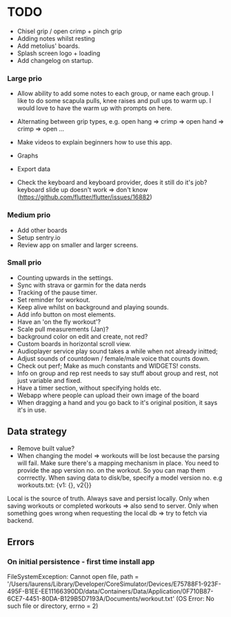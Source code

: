 # TODO

- Chisel grip / open crimp + pinch grip
- Adding notes whilst resting
- Add metolius' boards.
- Splash screen logo + loading
- Add changelog on startup.

### Large prio

- Allow ability to add some notes to each group, or name each group. 
  I like to do some scapula pulls, knee raises and pull ups to warm up. 
  I would love to have the warm up with prompts on here.
- Alternating between grip types, e.g. open hang => crimp => open hand => crimp => open ...
- Make videos to explain beginners how to use this app.

- Graphs
- Export data

- Check the keyboard and keyboard provider, does it still do it's job?
  keyboard slide up doesn't work => don't know (https://github.com/flutter/flutter/issues/16882)

### Medium prio
- Add other boards
- Setup sentry.io
- Review app on smaller and larger screens.

### Small prio
- Counting upwards in the settings.
- Sync with strava or garmin for the data nerds
- Tracking of the pause timer.
- Set reminder for workout.
- Keep alive whilst on background and playing sounds.
- Add info button on most elements.
- Have an 'on the fly workout'?
- Scale pull measurements (Jan)? 
- background color on edit and create, not red?
- Custom boards in horizontal scroll view.
- Audioplayer service play sound takes a while when not already initted;
- Adjust sounds of countdown / female/male voice that counts down.
- Check out perf; Make as much constants and WIDGETS! consts.
- Info on group and rep rest needs to say stuff about group and rest, not just 
  variable and fixed.
- Have a timer section, without specifying holds etc.
- Webapp where people can upload their own image of the board
- When dragging a hand and you go back to it's original position, it says it's in use.
    
## Data strategy
- Remove built value?
- When changing the model => workouts will be lost because the parsing will fail. Make sure there's a mapping mechanism in place.
  You need to provide the app version no. on the workout. So you can map them corrrectly.
  When saving data to disk/be, specify a model version no. e.g workouts.txt:
    {v1: {}, v2{}}

Local is the source of truth.
Always save and persist locally.
Only when saving workouts or completed workouts => also send to server.
Only when something goes wrong when requesting the local db => try to fetch via backend.
  
  
## Errors
### On initial persistence - first time install app
FileSystemException: Cannot open file, path = '/Users/laurens/Library/Developer/CoreSimulator/Devices/E75788F1-923F-495F-B1EE-EE11166390DD/data/Containers/Data/Application/0F710B87-6CE7-4451-80DA-B129B5D7193A/Documents/workout.txt' (OS Error: No such file or directory, errno = 2)
